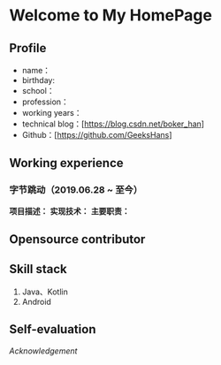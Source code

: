 # Welcome to My HomePage

## Profile
- name：
- birthday:
- school：
- profession：
- working years：
- technical blog：[https://blog.csdn.net/boker_han]
- Github：[https://github.com/GeeksHans]

## Working experience
### 字节跳动（2019.06.28 ~ 至今）
**项目描述：**
**实现技术：**
**主要职责：**

## Opensource contributor

## Skill stack
1. Java、Kotlin
2. Android

## Self-evaluation

_Acknowledgement_
